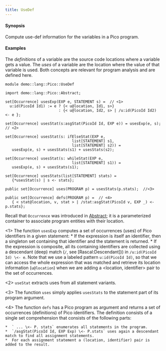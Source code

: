 ```yaml
---
title: UseDef
---
```


#### Synopsis

Compute use-def information for the variables in a Pico program.

#### Examples

The _definitions_ of a variable are the source code locations where a variable gets a value.
The _uses_ of a variable are the location where the value of that variable is used.
Both concepts are relevant for program analysis and are defined here.

```rascal 
module demo::lang::Pico::UseDef

import demo::lang::Pico::Abstract;

set[Occurrence] usesExp(EXP e, STATEMENT s) =  // <1>
  u:id(PicoId Id1) := e ? {< u@location, Id1, s>}
                        : {< u@location, Id2, s> | /u:id(PicoId Id2) <- e };
     
set[Occurrence] usesStat(s:asgStat(PicoId Id, EXP e)) = usesExp(e, s); // <2>

set[Occurrence] usesStat(s: ifElseStat(EXP e,
                              list[STATEMENT] s1,
                              list[STATEMENT] s2)) =
   usesExp(e, s) + usesStats(s1) + usesStats(s2);

set[Occurrence] usesStat(s: whileStat(EXP e,
                              list[STATEMENT] s1)) =
   usesExp(e, s) + usesStats(s1);

set[Occurrence] usesStats(list[STATEMENT] stats) =  
   {*usesStat(s) | s <- stats};

public set[Occurrence] uses(PROGRAM p) = usesStats(p.stats);  //<3>

public set[Occurrence] defs(PROGRAM p) =  // <4>
   { < stat@location, v, stat > | /stat:asgStat(PicoId v, EXP _) <- p.stats};

```

Recall that `Occurrence` was introduced in [Abstract](../../../../Recipes/Languages/Pico/Abstract); it is a parameterized container to associate
program entities with their location.

<1> The function `usesExp` computes a set of occurrences (uses) of Pico identifiers in a given statement:
    * If the expression is itself an identifier, then a singleton set containing that identifier and the statement is returned.
    * If the expression is composite, all its containing identifiers are collected using a descendant (deep) match 
       (`/`, see [Rascal:Descendant]))  in `/u:id(PicoId Id) \<- e`. 
        Note that we use a labeled pattern `u:id(PicoId Id)`,
       so that we can access the whole expression that was matched and retrieve its 
       location information (`u@location`) when we are adding a <location, identifier> pair to the set of occurrences.
       
<2> `useStat` extracts uses from all statement variants.

<3> The function `uses` simply applies `usesStats` to the statement part of its program argument.

<4> The function `defs`  has a Pico program as argument and returns a set of occurrences (definitions) of Pico identifiers.
    The definition consists of a single set comprehension that consists of the following parts:

    *  ` ... \<- P. stats` enumerates all statements in the program.
    *  `/asgStat(PicoId Id, EXP Exp) \<- P.stats` uses again a descendant match to find all assignment statements.
    *  For each assignment statement a (location, identifier) pair is added to the result.

